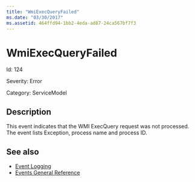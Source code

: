 ```yaml
---
title: "WmiExecQueryFailed"
ms.date: "03/30/2017"
ms.assetid: 464ffd94-1bb2-4eda-ad87-24ca567bf7f3
---
```

# WmiExecQueryFailed
Id: 124  
  
 Severity: Error  
  
 Category: ServiceModel  
  
## Description  
 This event indicates that the WMI ExecQuery request was not processed. The event lists Exception, process name and process ID.  
  
## See also
- [Event Logging](../../../../../docs/framework/wcf/diagnostics/event-logging/index.md)
- [Events General Reference](../../../../../docs/framework/wcf/diagnostics/event-logging/events-general-reference.md)

